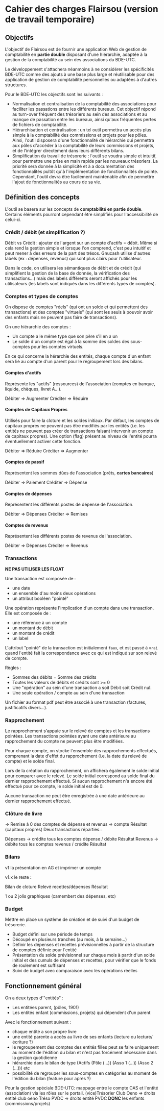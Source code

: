 # Cahier des charges Flairsou (version de travail temporaire)

## Objectifs

L'objectif de Flairsou est de fournir une application Web de gestion de comptabilité en **partie double** disposant d'une hiérarchie, adaptée à la gestion de la comptabilité au sein des associations du BDE-UTC.

Le développement s'attachera néanmoins à ne considérer les spécificités BDE-UTC comme des ajouts à une base plus large et réutilisable pour des application de gestion de comptabilité personnelles ou adaptées à d'autres structures.

Pour le BDE-UTC les objectifs sont les suivants :

- Normalisation et centralisation de la comptabilité des associations pour faciliter les passations entre les différents bureaux. Cet objectif répond au turn-over fréquent des trésoriers au sein des associations et au manque de passation entre les bureaux, ainsi qu'aux fréquentes pertes de fichiers de comptabilité.
- Hiérarchisation et centralisation : un tel outil permettra un accès plus simple à la comptabilité des commissions et projets pour les pôles. Ainsi, l'outil disposera d'une fonctionnalité de hiérarchie qui permettra aux pôles d'accéder à la comptabilité de leurs commissions et projets, et de l'intégrer directement dans leurs différents bilans.
- Simplification du travail de trésorerie : l'outil se voudra simple et intuitif, pour permettre une prise en main rapide par les nouveaux trésoriers. La priorité sera donnée à la simplicité et à a documentation des fonctionnalités pultôt qu'à l'implémentation de fonctionnalités de pointe. Cependant, l'outil devra être facilement maintenable afin de permettre l'ajout de fonctionnalités au cours de sa vie.

## Définition des concepts

L'outil se basera sur les concepts de **comptabilité en partie double**.
Certains éléments pourront cependant être simplifiés pour l'accessibilité de celui-ci.

### Crédit / débit (et simplification ?)

Débit vs Crédit : ajouter de l'argent sur un compte d'actifs = débit.
Même si cela rend la gestion simple et lorsque l'on comprend, c'est peu intuitif et peut mener à des erreurs de la part des trésos.
Gnucash utilise d'autres labels (ex : dépenses, revenus) qui sont plus clairs pour l'utilisateur.

Dans le code, on utilisera les sémantiques de débit et de crédit (qui simplifient la gestion de la base de donnée, la vérification des transactions...) mais des labels différents seront affichés pour les utilisateurs (les labels sont indiqués dans les différents types de comptes).

### Comptes et types de comptes

On dispose de comptes "réels" (qui ont un solde et qui permettent des transactions) et des comptes "virtuels" (qui sont les seuls à pouvoir avoir des enfants mais ne peuvent pas faire de transactions).

On une hiérarchie des comptes :
- Un compte a le même type que son père s'il en a un
- Le solde d'un compte est égal à la somme des soldes des sous-comptes pour les comptes virtuels.

En ce qui concerne la hérarchie des entités, chaque compte d'un enfant sera lié au compte d'un parent pour le regroupement lors des bilans.

#### Comptes d'actifs

Représente les "actifs" (ressources) de l'association (comptes en banque, liquide, chèques, livret A...).

Débiter => Augmenter
Créditer => Réduire

#### Comptes de Capitaux Propres

Utilisés pour faire la cloture et les soldes initiaux.
Par défaut, les comptes de capitaux propres ne peuvent pas être modifiés par les entités (i.e. les entités ne peuvent pas créer de transactions faisant intervenir un compte de capitaux propres).
Une option (flag) présent au niveau de l'entité pourra éventuellement activer cette fonction.

Débiter => Réduire
Créditer => Augmenter


#### Comptes de passif

Représentent les sommes dûes de l'association (prêts, **cartes bancaires**)

Débiter => Paiement
Créditer => Dépense

#### Comptes de dépenses

Représentent les différents postes de dépense de l'association.

Débiter => Dépenses
Créditer => Remises

#### Comptes de revenus

Représentent les différents postes de revenus de l'association.

Débiter => Dépenses
Créditer => Revenus

### Transactions

**NE PAS UTILISER LES FLOAT**

Une transaction est composée de :
- une date
- un ensemble d'au moins deux opérations
- un attribut booléen "pointé"

Une opération représente l'implication d'un compte dans une transaction.
Elle est composée de :
- une référence à un compte
- un montant de débit
- un montant de crédit
- un label

L'attribut "pointé" de la transaction est initialement `faux`, et est passé à `vrai` quand l'entité fait la correspondance avec ce qui est indiqué sur son relevé de compte.

Règles :
- Sommes des débits = Somme des crédits
- Toutes les valeurs de débits et crédits sont >= 0
- Une "opération" au sein d'une transaction a soit Débit soit Crédit nul.
- Une seule opération / compte au sein d'une transaction

Un fichier au format pdf peut être associé à une transaction (factures, justificatifs divers...).

### Rapprochement

Le rapprochement s'appuie sur le relevé de comptes et les transactions pointées. Les transactions pointées ayant une date antérieure au rapprochement du compte ne peuvent plus être modifiées.

Pour chaque compte, on stocke l'ensemble des rapprochements effectués, comprenant la date d'effet du rapprochement (i.e. la date du relevé de compte) et le solde final.

Lors de la création du rapprochement, on affichera également le solde initial pour comparer avec le relevé.
Le solde initial correspond au solde final du dernier rapprochement effectué.
Si aucun rapprochement n'a encore été effectué pour ce compte, le solde initial est de 0.

Aucune transaction ne peut être enregistrée à une date antérieure au dernier rapprochement effectué.

### Clôture de livre

=> Remise à 0 des comptes de dépense et revenus => compte Résultat (capitaux propres)
Deux transactions réparties :

Dépenses -> crédite tous les comptes dépense / débite Résultat
Revenus -> débite tous les comptes revenus / crédite Résultat

### Bilans

v1 la présentation en AG et imprimer un compte

v1.x le reste :

Bilan de cloture
Relevé recettes/dépenses
Résultat

1 ou 2 jolis graphiques (camembert des dépenses, etc)

### Budget

Mettre en place un système de création et de suivi d'un budget de trésorerie.

* Budget défini sur une période de temps
* Découpé en plusieurs tranches (au mois, à la semaine...)
* Définir les dépenses et recettes prévisionnelles à partir de la structure de comptes définie pour l'entité
* Présentation du solde prévisionnel sur chaque mois à partir d'un solde initial et des cumuls de dépenses et recettes, pour vérifier que le fonds de roulement est suffisant
* Suivi de budget avec comparaison avec les opérations réelles

## Fonctionnement général

On a deux types d'"entités" :
- Les entitées parent, (pôles, 1901)
- Les entités enfant (commissions, projets) qui dépendent d'un parent

Avec le fonctionnement suivant :
- chaque entité a son propre livre
- une entité parente a accès au livre de ses enfants (lecture ou lecture/écriture ?)
- le regroupement des comptes des entités filles peut se faire uniquement au moment de l'édition du bilan et n'est pas forcément nécessaire dans la gestion quotidienne
- hiérarchie dans le bilan de type (Actifs (Pôle (...)) (Asso 1 (...)) (Asso 2 (...))) etc
- possibilité de regrouper les sous-comptes en catégories au moment de l'édition du bilan (feature pour après ?)


Pour la gestion spéciale BDE-UTC: mappage entre le compte CAS et l'entité (association) via les rôles sur le portail.
(vice)Trésorier Club Oeno => droits entité club oeno
Tréso PVDC => droits entité PVDC **DONC** les enfants (commissions/projets)
